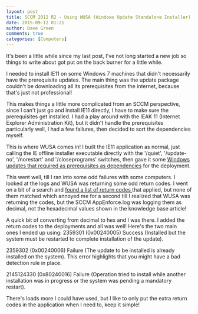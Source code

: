 ```yaml
---
layout: post
title: SCCM 2012 R2 - Using WUSA (Windows Update Standalone Installer) in an Application
date: 2015-09-12 01:21
author: Dave Green
comments: true
categories: [Computers]
---
```

It's been a little while since my last post, I've not long started a new job so things to write about got put on the back burner for a little while.

I needed to install IE11 on some Windows 7 machines that didn't necessarily have the prerequisite updates. The main thing was the update package couldn't be downloading all its prerequisites from the internet, because that's just not professional!

This makes things a little more complicated from an SCCM perspective, since I can't just go and install IE11 directly, I have to make sure the prerequisites get installed. I had a play around with the IEAK 11 (Internet Explorer Administration Kit), but it didn't handle the prerequisites particularly well, I had a few failures, then decided to sort the dependencies myself.

This is where WUSA comes in! I built the IE11 application as normal, just calling the IE offline installer executable directly with the '/quiet', '/update-no', '/norestart' and '/closeprograms' switches, then gave it some [Windows updates that required as prerequisites as dependencies](https://support.microsoft.com/en-gb/kb/2847882) for the deployment.

This went well, till I ran into some odd failures with some computers. I looked at the logs and WUSA was returning some odd return codes. I went on a bit of a search and [found a list of return codes ](https://support.microsoft.com/en-us/kb/938205)that applied, but none of them matched which annoyed me for a second till I realized that WUSA was returning the codes, but the SCCM AppEnforce.log was logging them as decimal, not the hexadecimal values shown in the knowledge base article!

A quick bit of converting from decimal to hex and I was there. I added the return codes to the deployments and all was well! Here's the two main ones I ended up using:
2359301 (0x00240005) Success (Installed but the system must be restarted to complete installation of the update).</p>
2359302 (0x00240006) Failure (The update to be installed is already installed on the system). This error highlights that you might have a bad detection rule in place.</p>
2145124330 (0x80240016) Failure (Operation tried to install while another installation was in progress or the system was pending a mandatory restart).</p>
There's loads more I could have used, but I like to only put the extra return codes in the application when I need to, keep it simple!
